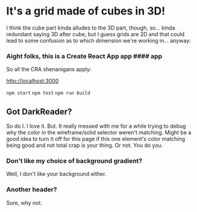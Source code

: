 # It's a grid made of cubes in 3D!

I think the cube part kinda alludes to the 3D part, though, so... kinda redundant saying 3D after cube, but I guess grids are 2D and that could lead to some confusion as to which dimension we're working in... anyway:

### Aight folks, this is a Create React App app #### app

So all the CRA shenanigans apply:

[http://localhost:3000](http://localhost:3000)

`npm start`
`npm test`
`npm run build`

## Got DarkReader?

So do I.  I love it.  But.  It really messed with me for a while trying to debug why the color in the wireframe/solid selector weren't matching.  Might be a good idea to turn it off for this page if this one element's color matching being good and not total crap is your thing.  Or not.  You do you.

### Don't like my choice of background gradient?

Well, I don't like your background either.

### Another header?

Sure, why not.